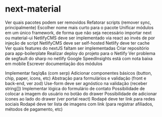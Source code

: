 # next-material

Ver quais pacotes podem ser removidos
Refatorar scripts (remover sync, principalmente)
Escolher nome mais curto para o pacote
Unificar módulos em um único framework, de forma que não seja necessário importar next ou material-ui
NetlifyCMS deve ser implementado via react ao invés de por injeção de script
NetlifyCMS deve ser self-hosted
Netlify deve ter cache
Ver quais features do nextJS faltam ser implementadas
Criar repositório para app-boilerplate
Realizar deploy do projeto para o Netlify
Ver problema de segfault do sharp no netlify
Google SpeedInsights está com nota baixa em mobile
Escrever documentação dos módulos

Implementar faq/q&s (com serp)
Adicionar componentes básicos (button, chip, paper, icons, etc)
Abstração para formulários e validação (front e back-end, ver zod)
Use-form deve ser agnóstico na validação (receber string[])
Implementar lógica do formulário de contato
Possibilidade de colocar a imagem do usuário no botão do drawer
Possibilidade de adicionar ícones ao lado do drawer (ver portal react)
Rodapé deve ter link para redes sociais
Rodapé deve ter lista de imagens com link (para registrar afiliados, métodos de pagamento, etc)
